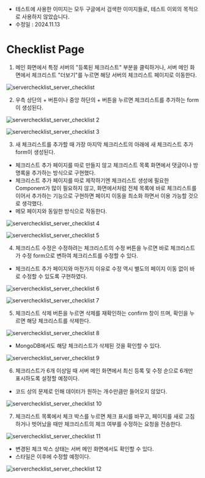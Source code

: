 - 테스트에 사용한 이미지는 모두 구글에서 검색한 이미지들로, 테스트 이외의 목적으로 사용하지 않았습니다.
- 수정일 : 2024.11.13

# Checklist Page

1. 메인 화면에서 특정 서버의 "등록된 체크리스트" 부분을 클릭하거나, 서버 메인 화면에서 체크리스트 "더보기"를 누르면 해당 서버의 체크리스트 페이지로 이동한다.

![serverchecklist_server_checklist](https://github.com/user-attachments/assets/363140ac-5b63-48fb-a1cc-4df71815cc8a)

2. 우측 상단의 + 버튼이나 중앙 하단의 + 버튼을 누르면 체크리스트를 추가하는 form이 생성된다.

![serverchecklist_server_checklist 2](https://github.com/user-attachments/assets/d5bad2fa-d63c-4224-b780-57526f0d55cf)

![serverchecklist_server_checklist 3](https://github.com/user-attachments/assets/4cb6264f-14e0-4a2a-8b54-dc29f5b221f1)

3. 새 체크리스트를 추가할 때 가장 마지막 체크리스트의 아래에 새 체크리스트 추가 form이 생성된다.
- 체크리스트 추가 페이지를 따로 만들지 않고 체크리스트 목록 화면에서 댓글이나 방명록을 추가하는 방식으로 구현했다.
- 체크리스트 추가 페이지를 따로 제작하기엔 체크리스트 생성에 필요한 Component가 많이 필요하지 않고,
화면에서처럼 전체 목록에 바로 체크리스트를 이어서 추가하는 기능으로 구현하면 페이지 이동을 최소화 하면서 이용 가능할 것으로 생각했다.
- 메모 페이지와 동일한 방식으로 작동한다.

![serverchecklist_server_checklist 4](https://github.com/user-attachments/assets/c9e395e9-8b77-4a79-852d-bdfff45f791a)

![serverchecklist_server_checklist 5](https://github.com/user-attachments/assets/f3779cd9-07e0-435a-9507-7809e0a38ed5)

4. 체크리스트 수정은 수정하려는 체크리스트의 수정 버튼을 누르면 바로 체크리스트가 수정 form으로 변하여 체크리스트를 수정할 수 있다.
- 체크리스트 추가 페이지와 마찬가지 이유로 수정 역시 별도의 페이지 이동 없이 바로 수정할 수 있도록 구현하였다.

![serverchecklist_server_checklist 6](https://github.com/user-attachments/assets/486bca53-3da9-4021-ae20-53f53e5d41fc)

![serverchecklist_server_checklist 7](https://github.com/user-attachments/assets/65c389cc-9427-4d57-9661-d998939ab01d)

5. 체크리스트 삭제 버튼을 누르면 삭제를 재확인하는 confirm 창이 뜨며, 확인을 누르면 해당 체크리스트를 삭제한다.

![serverchecklist_server_checklist 8](https://github.com/user-attachments/assets/fb722853-6959-4293-9bc5-7ea5b11088aa)

- MongoDB에서도 해당 체크리스트가 삭제된 것을 확인할 수 있다.

![serverchecklist_server_checklist 9](https://github.com/user-attachments/assets/02faa5a9-8ce1-46d1-9538-193208c5a33f)

6. 체크리스트가 6개 이상일 때 서버 메인 화면에서 최신 등록 및 수정 순으로 6개만 표시하도록 설정할 예정이다.
- 코드 상의 문제로 인해 데이터가 원하는 개수만큼만 들어오지 않았다.

![serverchecklist_server_checklist 10](https://github.com/user-attachments/assets/47186e34-b662-4e20-8a9e-f568bcb59c1e)

7. 체크리스트 목록에서 체크 박스를 누르면 체크 표시를 바꾸고, 페이지를 새로 고침하거나 벗어났을 때만 체크리스트의 체크 여부를 수정하는 요청을 전송한다.

![serverchecklist_server_checklist 11](https://github.com/user-attachments/assets/e6e56432-2b6c-4274-97a0-3d74225fa182)

- 변경된 체크 박스 상태는 서버 메인 화면에서도 확인할 수 있다.
- 스타일은 이후에 수정할 예정이다.

![serverchecklist_server_checklist 12](https://github.com/user-attachments/assets/7438b314-77f0-4d5d-a1ca-5af107a90c01)


